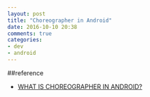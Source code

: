```yaml
---
layout: post
title: "Choreographer in Android"
date: 2016-10-10 20:38
comments: true
categories: 
- dev
- android
---
```



<!-- more -->


##reference
+ [WHAT IS CHOREOGRAPHER IN ANDROID?](https://nayaneshguptetechstuff.wordpress.com/2014/07/01/what-is-choreographeri-in-android/)
